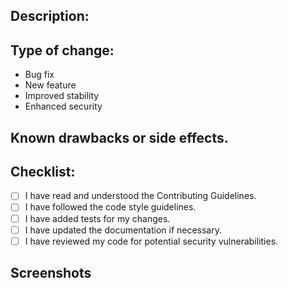 ## Description:
<!-- 
What changes are included in this pull request?
What issue(s) does this pull request address? (If applicable, include the issue number(s) here.)
Are there any potential drawbacks or side effects?
How were these changes tested?
-->

## Type of change:
<!-- Remove the points which are not required -->
- Bug fix
- New feature
- Improved stability
- Enhanced security

## Known drawbacks or side effects.
<!-- examples 
- More computation
- Difficult to read
 -->

## Checklist:
<!-- Replace [ ] with [x] -->
- [ ] I have read and understood the Contributing Guidelines.
- [ ] I have followed the code style guidelines.
- [ ] I have added tests for my changes.
- [ ] I have updated the documentation if necessary.
- [ ] I have reviewed my code for potential security vulnerabilities.

## Screenshots
